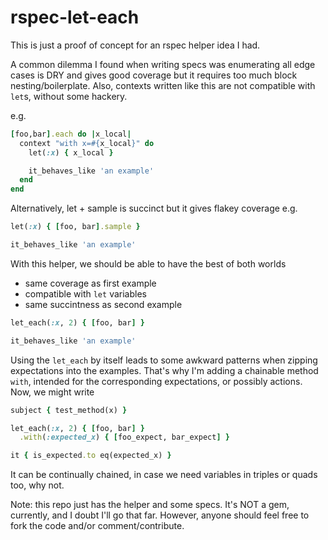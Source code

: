 # rspec-let-each

This is just a proof of concept for an rspec helper idea I had.

A common dilemma I found when writing specs was
enumerating all edge cases is DRY and gives good coverage
but it requires too much block nesting/boilerplate.
Also, contexts written like this are not compatible with `let`s,
without some hackery.

e.g.
```ruby
[foo,bar].each do |x_local|
  context "with x=#{x_local}" do
    let(:x) { x_local }

    it_behaves_like 'an example'
  end
end
```

Alternatively, let + sample is succinct
but it gives flakey coverage
e.g.

```ruby
let(:x) { [foo, bar].sample }

it_behaves_like 'an example'
```

With this helper, we should be able to have the best of both worlds
 - same coverage as first example
 - compatible with `let` variables
 - same succintness as second example

```ruby
let_each(:x, 2) { [foo, bar] }

it_behaves_like 'an example'
```

Using the `let_each` by itself leads to some awkward patterns when zipping expectations into the examples.
That's why I'm adding a chainable method `with`, intended for the corresponding expectations, or possibly actions.
Now, we might write

```ruby
subject { test_method(x) }

let_each(:x, 2) { [foo, bar] }
  .with(:expected_x) { [foo_expect, bar_expect] }

it { is_expected.to eq(expected_x) }
```

It can be continually chained, in case we need variables in triples or quads too, why not.

Note: this repo just has the helper and some specs. It's NOT a gem, currently, and I doubt I'll go that far.
However, anyone should feel free to fork the code and/or comment/contribute.
